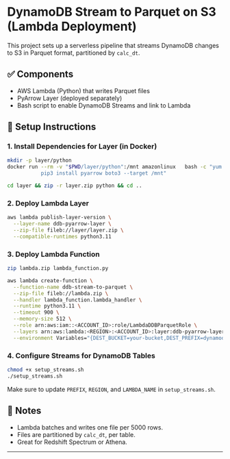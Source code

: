 # DynamoDB Stream to Parquet on S3 (Lambda Deployment)

This project sets up a serverless pipeline that streams DynamoDB changes to S3 in Parquet format, partitioned by `calc_dt`.

## ✅ Components
- AWS Lambda (Python) that writes Parquet files
- PyArrow Layer (deployed separately)
- Bash script to enable DynamoDB Streams and link to Lambda

## 🚀 Setup Instructions

### 1. Install Dependencies for Layer (in Docker)
```bash
mkdir -p layer/python
docker run --rm -v "$PWD/layer/python":/mnt amazonlinux   bash -c "yum install -y gcc python3 python3-devel && \
           pip3 install pyarrow boto3 --target /mnt"

cd layer && zip -r layer.zip python && cd ..
```

### 2. Deploy Lambda Layer
```bash
aws lambda publish-layer-version \
  --layer-name ddb-pyarrow-layer \
  --zip-file fileb://layer/layer.zip \
  --compatible-runtimes python3.11
```

### 3. Deploy Lambda Function
```bash
zip lambda.zip lambda_function.py

aws lambda create-function \
  --function-name ddb-stream-to-parquet \
  --zip-file fileb://lambda.zip \
  --handler lambda_function.lambda_handler \
  --runtime python3.11 \
  --timeout 900 \
  --memory-size 512 \
  --role arn:aws:iam::<ACCOUNT_ID>:role/LambdaDDBParquetRole \
  --layers arn:aws:lambda:<REGION>:<ACCOUNT_ID>:layer:ddb-pyarrow-layer:<VERSION> \
  --environment Variables="{DEST_BUCKET=your-bucket,DEST_PREFIX=dynamodb,MAX_ROWS=5000}"
```

### 4. Configure Streams for DynamoDB Tables
```bash
chmod +x setup_streams.sh
./setup_streams.sh
```

Make sure to update `PREFIX`, `REGION`, and `LAMBDA_NAME` in `setup_streams.sh`.

## 🧪 Notes
- Lambda batches and writes one file per 5000 rows.
- Files are partitioned by `calc_dt`, per table.
- Great for Redshift Spectrum or Athena.

---
